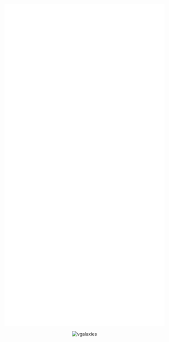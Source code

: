 <p align="center"> <img src="/github-metrics.svg" alt="Metrics" /> </p>

<p align="center"> <img src="https://komarev.com/ghpvc/?username=vgalaxies&label=Visitors&color=39C5BB&style=flat" alt="vgalaxies" /> </p>
